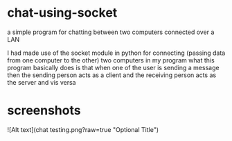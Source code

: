# chat-using-socket
a simple program for chatting between two computers connected over a LAN

I had made use of the socket module in python for connecting (passing data from one computer to the other) two computers in my program
what this program basically does is that 
when one of the user is sending a message then the sending person acts as a client and the receiving person acts as the server and vis versa 
# screenshots
![Alt text](chat testing.png?raw=true "Optional Title")

